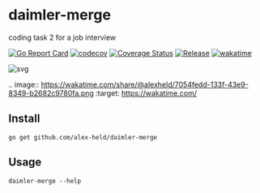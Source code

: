 # daimler-merge

coding task 2 for a job interview

[![Go Report Card](https://goreportcard.com/badge/github.com/alex-held/daimler-merge)](https://goreportcard.com/report/github.com/alex-held/daimler-merge)
[![codecov](https://codecov.io/gh/alex-held/daimler-merge/branch/master/graph/badge.svg?token=xlCvdqX45x)](https://codecov.io/gh/alex-held/daimler-merge)
[![Coverage Status](https://img.shields.io/codecov/c/github/alex-held/daimler-merge.svg)](https://codecov.io/gh/alex-held/daimler-merge)
[![Release](https://github.com/alex-held/daimler-merge/workflows/Release/badge.svg)](https://github.com/alex-held/daimler-merge/releases)
[![wakatime](https://wakatime.com/badge/github/alex-held/daimler-merge.svg)](https://wakatime.com/badge/github/alex-held/daimler-merge)


![svg](https://wakatime.com/share/@alexheld/7054fedd-133f-43e9-8349-b2682c9780fa.png)

.. image:: https://wakatime.com/share/@alexheld/7054fedd-133f-43e9-8349-b2682c9780fa.png
:target: https://wakatime.com/



## Install

```
go get github.com/alex-held/daimler-merge
```

## Usage

```
daimler-merge --help
```
